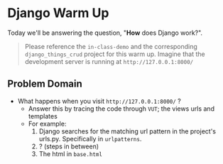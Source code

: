 # Django Warm Up

Today we'll be answering the question, "**How** does Django work?".

> Please reference the `in-class-demo` and the corresponding `django_things_crud` project for this warm up. Imagine that the development server is running at `http://127.0.0.1:8000/`

## Problem Domain

- What happens when you visit `http://127.0.0.1:8000/` ?
    - Answer this by tracing the code through `VUT`; the views urls and templates
    - For example:
        1. Django searches for the matching url pattern in the project's urls.py. Specifically in `urlpatterns`.
        1. ? (steps in between)
        1. The html in `base.html`
